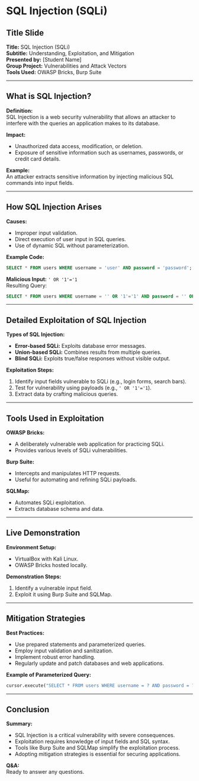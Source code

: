 
# SQL Injection (SQLi)

## Title Slide
**Title:** SQL Injection (SQLi)  
**Subtitle:** Understanding, Exploitation, and Mitigation  
**Presented by:** [Student Name]  
**Group Project:** Vulnerabilities and Attack Vectors  
**Tools Used:** OWASP Bricks, Burp Suite  

---

## What is SQL Injection?
**Definition:**  
SQL Injection is a web security vulnerability that allows an attacker to interfere with the queries an application makes to its database.

**Impact:**  
- Unauthorized data access, modification, or deletion.  
- Exposure of sensitive information such as usernames, passwords, or credit card details.  

**Example:**  
An attacker extracts sensitive information by injecting malicious SQL commands into input fields.

---

## How SQL Injection Arises
**Causes:**  
- Improper input validation.  
- Direct execution of user input in SQL queries.  
- Use of dynamic SQL without parameterization.  

**Example Code:**
```sql
SELECT * FROM users WHERE username = 'user' AND password = 'password';
```
**Malicious Input:** `' OR '1'='1`  
Resulting Query:  
```sql
SELECT * FROM users WHERE username = '' OR '1'='1' AND password = '' OR '1'='1';
```

---

## Detailed Exploitation of SQL Injection
**Types of SQL Injection:**
- **Error-based SQLi:** Exploits database error messages.  
- **Union-based SQLi:** Combines results from multiple queries.  
- **Blind SQLi:** Exploits true/false responses without visible output.  

**Exploitation Steps:**
1. Identify input fields vulnerable to SQLi (e.g., login forms, search bars).  
2. Test for vulnerability using payloads (e.g., `' OR '1'='1`).  
3. Extract data by crafting malicious queries.  

---

## Tools Used in Exploitation
**OWASP Bricks:**  
- A deliberately vulnerable web application for practicing SQLi.  
- Provides various levels of SQLi vulnerabilities.

**Burp Suite:**  
- Intercepts and manipulates HTTP requests.  
- Useful for automating and refining SQLi payloads.

**SQLMap:**  
- Automates SQLi exploitation.  
- Extracts database schema and data.

---

## Live Demonstration
**Environment Setup:**
- VirtualBox with Kali Linux.  
- OWASP Bricks hosted locally.

**Demonstration Steps:**
1. Identify a vulnerable input field.  
2. Exploit it using Burp Suite and SQLMap.

---

## Mitigation Strategies
**Best Practices:**
- Use prepared statements and parameterized queries.  
- Employ input validation and sanitization.  
- Implement robust error handling.  
- Regularly update and patch databases and web applications.

**Example of Parameterized Query:**
```python
cursor.execute("SELECT * FROM users WHERE username = ? AND password = ?", (username, password))
```

---

## Conclusion
**Summary:**
- SQL Injection is a critical vulnerability with severe consequences.  
- Exploitation requires knowledge of input fields and SQL syntax.  
- Tools like Burp Suite and SQLMap simplify the exploitation process.  
- Adopting mitigation strategies is essential for securing applications.

**Q&A:**  
Ready to answer any questions.
